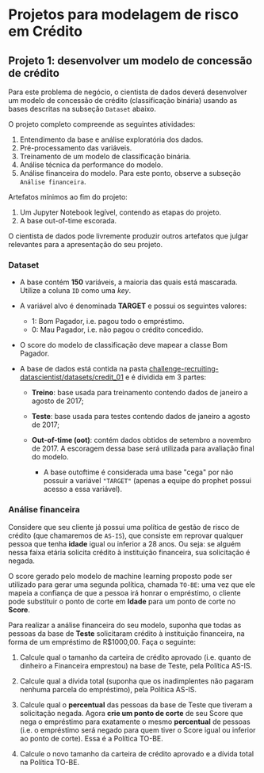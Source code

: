 # Projetos para modelagem de risco em Crédito

## Projeto 1: desenvolver um modelo de concessão de crédito

Para este problema de negócio, o cientista de dados deverá desenvolver um modelo de concessão de crédito (classificação binária) usando as bases descritas na subseção `Dataset` abaixo.

O projeto completo compreende as seguintes atividades:

1. Entendimento da base e análise exploratória dos dados.
2. Pré-processamento das variáveis.
3. Treinamento de um modelo de classificação binária.
4. Análise técnica da performance do modelo.
5. Análise financeira do modelo. Para este ponto, observe a subseção `Análise financeira`.

Artefatos mínimos ao fim do projeto:

1. Um Jupyter Notebook legível, contendo as etapas do projeto.
2. A base out-of-time escorada.

O cientista de dados pode livremente produzir outros artefatos que julgar relevantes para a apresentação do seu projeto.

### Dataset
- A base contém **150** variáveis, a maioria das quais está mascarada. Utilize a coluna `ID` como uma _key_.

- A variável alvo é denominada **TARGET** e possui os seguintes valores:
    - 1: Bom Pagador, i.e. pagou todo o empréstimo.
    - 0: Mau Pagador, i.e. não pagou o crédito concedido.

- O score do modelo de classificação deve mapear a classe Bom Pagador.

- A base de dados está contida na pasta [challenge-recruiting-datascientist/datasets/credit_01](../datasets/credit_01/) e é dividida em 3 partes:

    - **Treino**: base usada para treinamento contendo dados de janeiro a agosto de 2017;

    - **Teste**: base usada para testes contendo dados de janeiro a agosto de 2017;

    - **Out-of-time (oot)**: contém dados obtidos de setembro a novembro de 2017. A escoragem dessa base será utilizada para avaliação final do modelo.

        - A base outoftime é considerada uma base "cega" por não possuir a variável `"TARGET"` (apenas a equipe do prophet possui acesso a essa variável).

### Análise financeira

Considere que seu cliente já possui uma política de gestão de risco de crédito (que chamaremos de `AS-IS`), que consiste em reprovar qualquer pessoa que tenha **idade** igual ou inferior a 28 anos. Ou seja: se alguém nessa faixa etária solicita crédito à instituição financeira, sua solicitação é negada.

O score gerado pelo modelo de machine learning proposto pode ser utilizado para gerar uma segunda política, chamada `TO-BE`: uma vez que ele mapeia a confiança de que a pessoa irá honrar o empréstimo, o cliente pode substituir o ponto de corte em **Idade** para um ponto de corte no **Score**.

Para realizar a análise financeira do seu modelo, suponha que todas as pessoas da base de **Teste** solicitaram crédito à instituição financeira, na forma de um empréstimo de R$1000,00. Faça o seguinte:

1. Calcule qual o tamanho da carteira de crédito aprovado (i.e. quanto de dinheiro a Financeira emprestou) na base de Teste, pela Política AS-IS.

2. Calcule qual a dívida total (suponha que os inadimplentes não pagaram nenhuma parcela do empréstimo), pela Política AS-IS.

3. Calcule qual o **percentual** das pessoas da base de Teste que tiveram a solicitação negada. Agora **crie um ponto de corte** de seu Score que nega o empréstimo para exatamente o mesmo **percentual** de pessoas (i.e. o empréstimo será negado para quem tiver o Score igual ou inferior ao ponto de corte). Essa é a Política TO-BE.

4. Calcule o novo tamanho da carteira de crédito aprovado e a dívida total na Política TO-BE.
